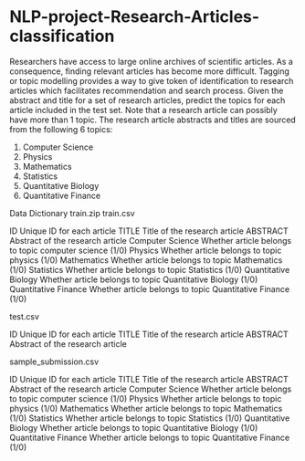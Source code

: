 # NLP-project-Research-Articles-classification
Researchers have access to large online archives of scientific articles. As a consequence, finding relevant articles has become more difficult. Tagging or topic modelling provides a way to give token of identification to research articles which facilitates recommendation and search process.
Given the abstract and title for a set of research articles, predict the topics for each article included in the test set. 
Note that a research article can possibly have more than 1 topic. The research article abstracts and titles are sourced from the following 6 topics: 
1. Computer Science
2. Physics
3. Mathematics
4. Statistics
5. Quantitative Biology
6. Quantitative Finance
 
 
Data Dictionary 
train.zip
train.csv
 
ID	Unique ID for each article
TITLE	Title of the research article
ABSTRACT	Abstract of the research article
Computer Science	Whether article belongs to topic computer science (1/0)
Physics	Whether article belongs to topic physics (1/0)
Mathematics	Whether article belongs to topic Mathematics (1/0)
Statistics	Whether article belongs to topic Statistics (1/0)
Quantitative Biology	Whether article belongs to topic Quantitative Biology (1/0)
Quantitative Finance	Whether article belongs to topic Quantitative Finance (1/0)
 
 
test.csv
 
ID	Unique ID for each article
TITLE	Title of the research article
ABSTRACT	Abstract of the research article
 
 
sample_submission.csv
 
ID	Unique ID for each article
TITLE	Title of the research article
ABSTRACT	Abstract of the research article
Computer Science	Whether article belongs to topic computer science (1/0)
Physics	Whether article belongs to topic physics (1/0)
Mathematics	Whether article belongs to topic Mathematics (1/0)
Statistics	Whether article belongs to topic Statistics (1/0)
Quantitative Biology	Whether article belongs to topic Quantitative Biology (1/0)
Quantitative Finance	Whether article belongs to topic Quantitative Finance (1/0)


